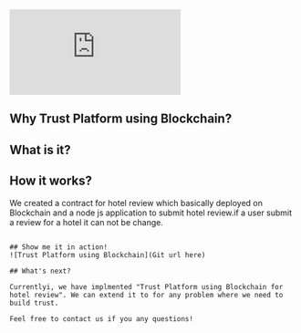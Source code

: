 <iframe src="https://www.youtube.com/embed/UqmTmdzDvaM" class="youtube" frameborder="0" allowfullscreen></iframe>

## Why Trust Platform using Blockchain?

## What is it?


## How it works?
We created a contract for hotel review which basically deployed on Blockchain and a node js application to submit hotel review.if a user submit a review for a hotel it can not be change.
~~~~

## Show me it in action!
![Trust Platform using Blockchain](Git url here)

## What's next?

Currentlyi, we have implmented "Trust Platform using Blockchain for hotel review". We can extend it to for any problem where we need to build trust.

Feel free to contact us if you any questions!

